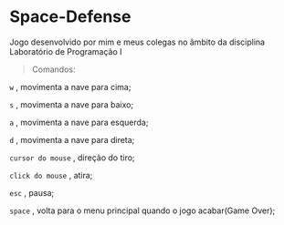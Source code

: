 Space-Defense
=============

Jogo desenvolvido por mim e meus colegas no âmbito da disciplina Laboratório de Programação I

> Comandos: 

`w` , movimenta a nave para cima;

`s` , movimenta a nave para baixo;

`a` , movimenta a nave para esquerda;

`d` , movimenta a nave para direta;

`cursor do mouse` , direção do tiro;

`click do mouse` , atira;

`esc` , pausa;

`space` , volta para o menu principal quando o jogo acabar(Game Over);
